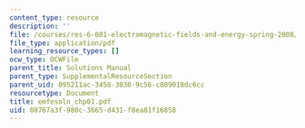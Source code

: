 ```yaml
---
content_type: resource
description: ''
file: /courses/res-6-001-electromagnetic-fields-and-energy-spring-2008/08767a3f980c3665d431f8ea81f16858_emfesoln_chp01.pdf
file_type: application/pdf
learning_resource_types: []
ocw_type: OCWFile
parent_title: Solutions Manual
parent_type: SupplementalResourceSection
parent_uid: 095211ac-3458-3030-9c56-c809018dc6cc
resourcetype: Document
title: emfesoln_chp01.pdf
uid: 08767a3f-980c-3665-d431-f8ea81f16858
---
```

